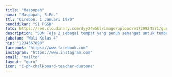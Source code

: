 ```yaml
---
title: "Maspupah"
nama: "Maspupah, S.Pd."
ttl: "Cirebon, 1 Januari 1970"
pendidikan: "S1 PGSD"
foto: https://res.cloudinary.com/dyy24w5kl/image/upload/v1729924571/guru/1pupahsquare.jpg
description: "SDN Teja 2 sebagai tempat yang penuh semangat untuk tumbuh dan berkembang."
jabatan: "Wali Kelas 4"
nip: "1234567890"
facebook: "https://www.facebook.com"
instagram: "https://www.instagram.com"
email: "mailto"
layout: "guru"
icon: "i-ph-chalkboard-teacher-duotone"
---
```

